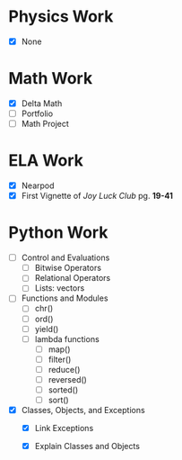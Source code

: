 # Physics Work
- [x] None
# Math Work
- [x] Delta Math
- [ ] Portfolio
- [ ] Math Project
# ELA Work
- [x] Nearpod
- [x] First Vignette of *Joy Luck Club* pg. **19-41**
# Python Work

- [ ] Control and Evaluations
	- [ ] Bitwise Operators
	- [ ] Relational Operators
	- [ ] Lists: vectors
- [ ] Functions and Modules
	- [ ] chr()
	- [ ] ord()
	- [ ] yield()
	- [ ] lambda functions
		- [ ] map() 
		- [ ] filter() 
		- [ ] reduce() 
		- [ ] reversed() 
		- [ ] sorted() 
		- [ ] sort()
- [x] Classes, Objects, and Exceptions
	- [x] Link Exceptions
	- [x] Explain Classes and Objects


